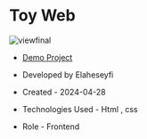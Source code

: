 # Toy Web

![viewfinal](https://github.com/ElaheSeyfi/Toy-Web/assets/155986797/942571a9-40be-4853-975a-1a93067a63d4)

- [Demo Project](https://elaheseyfi.github.io/Toy-Web/)

- Developed by Elaheseyfi

- Created - 2024-04-28

- Technologies Used - Html , css

- Role - Frontend
